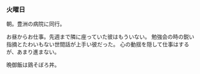 ### 火曜日

朝。豊洲の病院に同行。

お昼からお仕事。先週まで隣に座っていた彼はもういない。
勉強会の時の鋭い指摘とたわいもない世間話が上手い彼だった。
心の動揺を隠して仕事はするが、あまり進まない。

晩御飯は鶏そぼろ丼。